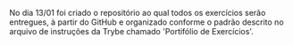 No dia 13/01 foi criado o repositório ao qual todos os exercícios serão entregues, à partir do GitHub e organizado conforme o padrão descrito no arquivo de instruções da Trybe chamado 'Portifólio de Exercícios'.
